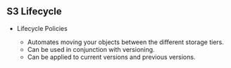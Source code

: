 ## S3 Lifecycle

- Lifecycle Policies

  - Automates moving your objects between the different storage tiers.
  - Can be used in conjunction with versioning.
  - Can be applied to current versions and previous versions.
